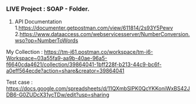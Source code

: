 
### LIVE Project :  SOAP - Folder.
1. API Documentation
    1.https://documenter.getpostman.com/view/611814/2s93Y5Pewv
    2.https://www.dataaccess.com/webservicesserver/NumberConversion.wso?op=NumberToWords

My Collection :  https://tm-i61.postman.co/workspace/tm-i6-Workspace~03a55fa9-aa9b-40ae-96a5-f6640cda4621/collection/39864041-1bff228f-b213-44c9-bc6f-a0eff564ecde?action=share&creator=39864041


Test case : https://docs.google.com/spreadsheets/d/11QXmbSIPK0QcYKKoniWxBS42JDB6-G0ZUDcX31ycTDw/edit?usp=sharing
